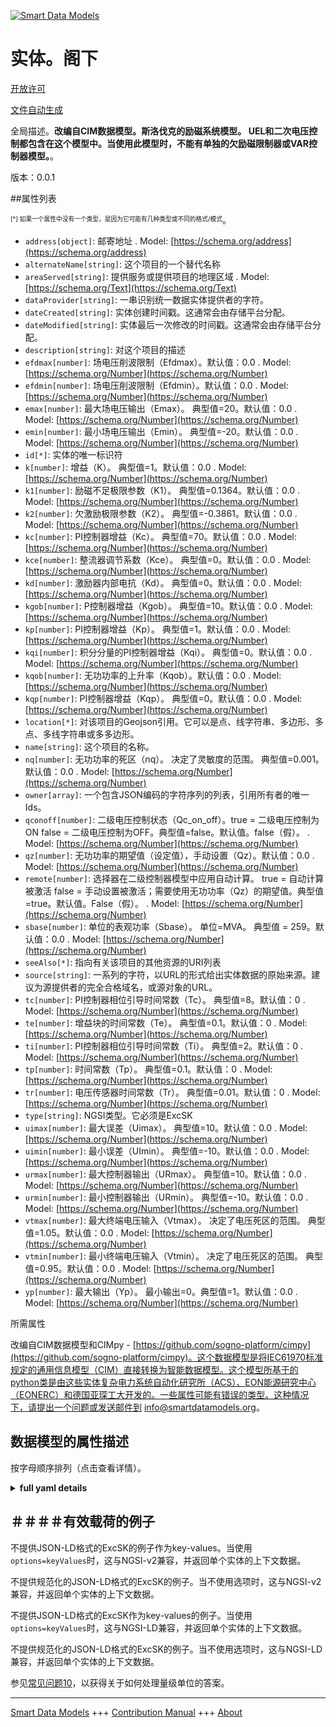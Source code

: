<!-- 10-Header -->  
[![Smart Data Models](https://smartdatamodels.org/wp-content/uploads/2022/01/SmartDataModels_logo.png "Logo")](https://smartdatamodels.org)  
实体。阁下  
=====<!-- /10-Header -->  
<!-- 15-License -->  
[开放许可](https://github.com/smart-data-models//dataModel.EnergyCIM/blob/master/ExcSK/LICENSE.md)  
[文件自动生成](https://docs.google.com/presentation/d/e/2PACX-1vTs-Ng5dIAwkg91oTTUdt8ua7woBXhPnwavZ0FxgR8BsAI_Ek3C5q97Nd94HS8KhP-r_quD4H0fgyt3/pub?start=false&loop=false&delayms=3000#slide=id.gb715ace035_0_60)  
<!-- /15-License -->  
<!-- 20-Description -->  
全局描述。**改编自CIM数据模型。斯洛伐克的励磁系统模型。  UEL和二次电压控制都包含在这个模型中。当使用此模型时，不能有单独的欠励磁限制器或VAR控制器模型。**。  
版本：0.0.1  
<!-- /20-Description -->  
<!-- 30-PropertiesList -->  

##属性列表  

<sup><sub>[*] 如果一个属性中没有一个类型，是因为它可能有几种类型或不同的格式/模式</sub></sup>。  
- `address[object]`: 邮寄地址  . Model: [https://schema.org/address](https://schema.org/address)- `alternateName[string]`: 这个项目的一个替代名称  - `areaServed[string]`: 提供服务或提供项目的地理区域  . Model: [https://schema.org/Text](https://schema.org/Text)- `dataProvider[string]`: 一串识别统一数据实体提供者的字符。  - `dateCreated[string]`: 实体创建时间戳。这通常会由存储平台分配。  - `dateModified[string]`: 实体最后一次修改的时间戳。这通常会由存储平台分配。  - `description[string]`: 对这个项目的描述  - `efdmax[number]`: 场电压削波限制（Efdmax）。默认值：0.0  . Model: [https://schema.org/Number](https://schema.org/Number)- `efdmin[number]`: 场电压削波限制（Efdmin）。默认值：0.0  . Model: [https://schema.org/Number](https://schema.org/Number)- `emax[number]`: 最大场电压输出（Emax）。  典型值=20。默认值：0.0  . Model: [https://schema.org/Number](https://schema.org/Number)- `emin[number]`: 最小场电压输出（Emin）。  典型值=-20。默认值：0.0  . Model: [https://schema.org/Number](https://schema.org/Number)- `id[*]`: 实体的唯一标识符  - `k[number]`: 增益（K）。  典型值=1。默认值：0.0  . Model: [https://schema.org/Number](https://schema.org/Number)- `k1[number]`: 励磁不足极限参数（K1）。  典型值=0.1364。默认值：0.0  . Model: [https://schema.org/Number](https://schema.org/Number)- `k2[number]`: 欠激励极限参数（K2）。  典型值=-0.3861。默认值：0.0  . Model: [https://schema.org/Number](https://schema.org/Number)- `kc[number]`: PI控制器增益（Kc）。  典型值=70。默认值：0.0  . Model: [https://schema.org/Number](https://schema.org/Number)- `kce[number]`: 整流器调节系数（Kce）。  典型值=0。默认值：0.0  . Model: [https://schema.org/Number](https://schema.org/Number)- `kd[number]`: 激励器内部电抗（Kd）。  典型值=0。默认值：0.0  . Model: [https://schema.org/Number](https://schema.org/Number)- `kgob[number]`: P控制器增益（Kgob）。  典型值=10。默认值：0.0  . Model: [https://schema.org/Number](https://schema.org/Number)- `kp[number]`: PI控制器增益（Kp）。  典型值=1。默认值：0.0  . Model: [https://schema.org/Number](https://schema.org/Number)- `kqi[number]`: 积分分量的PI控制器增益（Kqi）。  典型值=0。默认值：0.0  . Model: [https://schema.org/Number](https://schema.org/Number)- `kqob[number]`: 无功功率的上升率（Kqob）。默认值：0.0  . Model: [https://schema.org/Number](https://schema.org/Number)- `kqp[number]`: PI控制器增益（Kqp）。  典型值=0。默认值：0.0  . Model: [https://schema.org/Number](https://schema.org/Number)- `location[*]`: 对该项目的Geojson引用。它可以是点、线字符串、多边形、多点、多线字符串或多多边形。  - `name[string]`: 这个项目的名称。  - `nq[number]`: 无功功率的死区（nq）。  决定了灵敏度的范围。  典型值=0.001。默认值：0.0  . Model: [https://schema.org/Number](https://schema.org/Number)- `owner[array]`: 一个包含JSON编码的字符序列的列表，引用所有者的唯一Ids。  - `qconoff[number]`: 二级电压控制状态（Qc_on_off）。true = 二级电压控制为ON false = 二级电压控制为OFF。典型值=false。默认值。false（假）。  . Model: [https://schema.org/Number](https://schema.org/Number)- `qz[number]`: 无功功率的期望值（设定值），手动设置（Qz）。默认值：0.0  . Model: [https://schema.org/Number](https://schema.org/Number)- `remote[number]`: 选择器在二级控制器模型中应用自动计算。 true = 自动计算被激活 false = 手动设置被激活；需要使用无功功率（Qz）的期望值。典型值=true。默认值。False（假）。  . Model: [https://schema.org/Number](https://schema.org/Number)- `sbase[number]`: 单位的表观功率（Sbase）。  单位=MVA。  典型值 = 259。默认值：0.0  . Model: [https://schema.org/Number](https://schema.org/Number)- `seeAlso[*]`: 指向有关该项目的其他资源的URI列表  - `source[string]`: 一系列的字符，以URL的形式给出实体数据的原始来源。建议为源提供者的完全合格域名，或源对象的URL。  - `tc[number]`: PI控制器相位引导时间常数（Tc）。  典型值=8。默认值：0  . Model: [https://schema.org/Number](https://schema.org/Number)- `te[number]`: 增益块的时间常数（Te）。  典型值=0.1。默认值：0  . Model: [https://schema.org/Number](https://schema.org/Number)- `ti[number]`: PI控制器相位引导时间常数（Ti）。  典型值=2。默认值：0  . Model: [https://schema.org/Number](https://schema.org/Number)- `tp[number]`: 时间常数（Tp）。  典型值=0.1。默认值：0  . Model: [https://schema.org/Number](https://schema.org/Number)- `tr[number]`: 电压传感器时间常数（Tr）。  典型值=0.01。默认值：0  . Model: [https://schema.org/Number](https://schema.org/Number)- `type[string]`: NGSI类型。它必须是ExcSK  - `uimax[number]`: 最大误差（Uimax）。  典型值=10。默认值：0.0  . Model: [https://schema.org/Number](https://schema.org/Number)- `uimin[number]`: 最小误差（UImin）。  典型值=-10。默认值：0.0  . Model: [https://schema.org/Number](https://schema.org/Number)- `urmax[number]`: 最大控制器输出（URmax）。  典型值=10。默认值：0.0  . Model: [https://schema.org/Number](https://schema.org/Number)- `urmin[number]`: 最小控制器输出（URmin）。  典型值=-10。默认值：0.0  . Model: [https://schema.org/Number](https://schema.org/Number)- `vtmax[number]`: 最大终端电压输入（Vtmax）。  决定了电压死区的范围。  典型值=1.05。默认值：0.0  . Model: [https://schema.org/Number](https://schema.org/Number)- `vtmin[number]`: 最小终端电压输入（Vtmin）。  决定了电压死区的范围。  典型值=0.95。默认值：0.0  . Model: [https://schema.org/Number](https://schema.org/Number)- `yp[number]`: 最大输出（Yp）。  最小输出=0。典型值=1。默认值：0.0  . Model: [https://schema.org/Number](https://schema.org/Number)<!-- /30-PropertiesList -->  
<!-- 35-RequiredProperties -->  
所需属性  
<!-- /35-RequiredProperties -->  
<!-- 40-RequiredProperties -->  
改编自CIM数据模型和CIMpy - [https://github.com/sogno-platform/cimpy](https://github.com/sogno-platform/cimpy)。这个数据模型是将IEC61970标准规定的通用信息模型（CIM）直接转换为智能数据模型。这个模型所基于的python类是由这些实体复杂电力系统自动化研究所（ACS）、EON能源研究中心（EONERC）和德国亚琛工大开发的。一些属性可能有错误的类型。这种情况下，请提出一个问题或发送邮件到 info@smartdatamodels.org。  
<!-- /40-RequiredProperties -->  
<!-- 50-DataModelHeader -->  
## 数据模型的属性描述  
按字母顺序排列（点击查看详情）。  
<!-- /50-DataModelHeader -->  
<!-- 60-ModelYaml -->  
<details><summary><strong>full yaml details</strong></summary>    
```yaml  
ExcSK:    
  description: 'Adapted from CIM data models. Slovakian Excitation System Model.  UEL and secondary voltage control are included in this model. When this model is used, there cannot be a separate underexcitation limiter or VAr controller model.'    
  properties:    
    address:    
      description: 'The mailing address'    
      properties:    
        addressCountry:    
          description: 'Property. The country. For example, Spain. Model:''https://schema.org/addressCountry'''    
          type: string    
        addressLocality:    
          description: 'Property. The locality in which the street address is, and which is in the region. Model:''https://schema.org/addressLocality'''    
          type: string    
        addressRegion:    
          description: 'Property. The region in which the locality is, and which is in the country. Model:''https://schema.org/addressRegion'''    
          type: string    
        postOfficeBoxNumber:    
          description: 'Property. The post office box number for PO box addresses. For example, 03578. Model:''https://schema.org/postOfficeBoxNumber'''    
          type: string    
        postalCode:    
          description: 'Property. The postal code. For example, 24004. Model:''https://schema.org/https://schema.org/postalCode'''    
          type: string    
        streetAddress:    
          description: 'Property. The street address. Model:''https://schema.org/streetAddress'''    
          type: string    
      type: object    
      x-ngsi:    
        model: https://schema.org/address    
        type: Property    
    alternateName:    
      description: 'An alternative name for this item'    
      type: string    
      x-ngsi:    
        type: Property    
    areaServed:    
      description: 'The geographic area where a service or offered item is provided'    
      type: string    
      x-ngsi:    
        model: https://schema.org/Text    
        type: Property    
    dataProvider:    
      description: 'A sequence of characters identifying the provider of the harmonised data entity.'    
      type: string    
      x-ngsi:    
        type: Property    
    dateCreated:    
      description: 'Entity creation timestamp. This will usually be allocated by the storage platform.'    
      format: date-time    
      type: string    
      x-ngsi:    
        type: Property    
    dateModified:    
      description: 'Timestamp of the last modification of the entity. This will usually be allocated by the storage platform.'    
      format: date-time    
      type: string    
      x-ngsi:    
        type: Property    
    description:    
      description: 'A description of this item'    
      type: string    
      x-ngsi:    
        type: Property    
    efdmax:    
      description: 'Field voltage clipping limit (Efdmax). Default: 0.0'    
      type: number    
      x-ngsi:    
        model: https://schema.org/Number    
        type: Property    
    efdmin:    
      description: 'Field voltage clipping limit (Efdmin). Default: 0.0'    
      type: number    
      x-ngsi:    
        model: https://schema.org/Number    
        type: Property    
    emax:    
      description: 'Maximum field voltage output (Emax).  Typical Value = 20. Default: 0.0'    
      type: number    
      x-ngsi:    
        model: https://schema.org/Number    
        type: Property    
    emin:    
      description: 'Minimum field voltage output (Emin).  Typical Value = -20. Default: 0.0'    
      type: number    
      x-ngsi:    
        model: https://schema.org/Number    
        type: Property    
    id:    
      anyOf: &excsk_-_properties_-_owner_-_items_-_anyof    
        - description: 'Property. Identifier format of any NGSI entity'    
          maxLength: 256    
          minLength: 1    
          pattern: ^[\w\-\.\{\}\$\+\*\[\]`|~^@!,:\\]+$    
          type: string    
        - description: 'Property. Identifier format of any NGSI entity'    
          format: uri    
          type: string    
      description: 'Unique identifier of the entity'    
      x-ngsi:    
        type: Property    
    k:    
      description: 'Gain (K).  Typical Value = 1. Default: 0.0'    
      type: number    
      x-ngsi:    
        model: https://schema.org/Number    
        type: Property    
    k1:    
      description: 'Parameter of underexcitation limit (K1).  Typical Value = 0.1364. Default: 0.0'    
      type: number    
      x-ngsi:    
        model: https://schema.org/Number    
        type: Property    
    k2:    
      description: 'Parameter of underexcitation limit (K2).  Typical Value = -0.3861. Default: 0.0'    
      type: number    
      x-ngsi:    
        model: https://schema.org/Number    
        type: Property    
    kc:    
      description: 'PI controller gain (Kc).  Typical Value = 70. Default: 0.0'    
      type: number    
      x-ngsi:    
        model: https://schema.org/Number    
        type: Property    
    kce:    
      description: 'Rectifier regulation factor (Kce).  Typical Value = 0. Default: 0.0'    
      type: number    
      x-ngsi:    
        model: https://schema.org/Number    
        type: Property    
    kd:    
      description: 'Exciter internal reactance (Kd).  Typical Value = 0. Default: 0.0'    
      type: number    
      x-ngsi:    
        model: https://schema.org/Number    
        type: Property    
    kgob:    
      description: 'P controller gain (Kgob).  Typical Value = 10. Default: 0.0'    
      type: number    
      x-ngsi:    
        model: https://schema.org/Number    
        type: Property    
    kp:    
      description: 'PI controller gain (Kp).  Typical Value = 1. Default: 0.0'    
      type: number    
      x-ngsi:    
        model: https://schema.org/Number    
        type: Property    
    kqi:    
      description: 'PI controller gain of integral component (Kqi).  Typical Value = 0. Default: 0.0'    
      type: number    
      x-ngsi:    
        model: https://schema.org/Number    
        type: Property    
    kqob:    
      description: 'Rate of rise of the reactive power (Kqob). Default: 0.0'    
      type: number    
      x-ngsi:    
        model: https://schema.org/Number    
        type: Property    
    kqp:    
      description: 'PI controller gain (Kqp).  Typical Value = 0. Default: 0.0'    
      type: number    
      x-ngsi:    
        model: https://schema.org/Number    
        type: Property    
    location:    
      description: 'Geojson reference to the item. It can be Point, LineString, Polygon, MultiPoint, MultiLineString or MultiPolygon'    
      oneOf:    
        - description: 'GeoProperty. Geojson reference to the item. Point'    
          properties:    
            bbox:    
              items:    
                type: number    
              minItems: 4    
              type: array    
            coordinates:    
              items:    
                type: number    
              minItems: 2    
              type: array    
            type:    
              enum:    
                - Point    
              type: string    
          required:    
            - type    
            - coordinates    
          title: 'GeoJSON Point'    
          type: object    
        - description: 'GeoProperty. Geojson reference to the item. LineString'    
          properties:    
            bbox:    
              items:    
                type: number    
              minItems: 4    
              type: array    
            coordinates:    
              items:    
                items:    
                  type: number    
                minItems: 2    
                type: array    
              minItems: 2    
              type: array    
            type:    
              enum:    
                - LineString    
              type: string    
          required:    
            - type    
            - coordinates    
          title: 'GeoJSON LineString'    
          type: object    
        - description: 'GeoProperty. Geojson reference to the item. Polygon'    
          properties:    
            bbox:    
              items:    
                type: number    
              minItems: 4    
              type: array    
            coordinates:    
              items:    
                items:    
                  items:    
                    type: number    
                  minItems: 2    
                  type: array    
                minItems: 4    
                type: array    
              type: array    
            type:    
              enum:    
                - Polygon    
              type: string    
          required:    
            - type    
            - coordinates    
          title: 'GeoJSON Polygon'    
          type: object    
        - description: 'GeoProperty. Geojson reference to the item. MultiPoint'    
          properties:    
            bbox:    
              items:    
                type: number    
              minItems: 4    
              type: array    
            coordinates:    
              items:    
                items:    
                  type: number    
                minItems: 2    
                type: array    
              type: array    
            type:    
              enum:    
                - MultiPoint    
              type: string    
          required:    
            - type    
            - coordinates    
          title: 'GeoJSON MultiPoint'    
          type: object    
        - description: 'GeoProperty. Geojson reference to the item. MultiLineString'    
          properties:    
            bbox:    
              items:    
                type: number    
              minItems: 4    
              type: array    
            coordinates:    
              items:    
                items:    
                  items:    
                    type: number    
                  minItems: 2    
                  type: array    
                minItems: 2    
                type: array    
              type: array    
            type:    
              enum:    
                - MultiLineString    
              type: string    
          required:    
            - type    
            - coordinates    
          title: 'GeoJSON MultiLineString'    
          type: object    
        - description: 'GeoProperty. Geojson reference to the item. MultiLineString'    
          properties:    
            bbox:    
              items:    
                type: number    
              minItems: 4    
              type: array    
            coordinates:    
              items:    
                items:    
                  items:    
                    items:    
                      type: number    
                    minItems: 2    
                    type: array    
                  minItems: 4    
                  type: array    
                type: array    
              type: array    
            type:    
              enum:    
                - MultiPolygon    
              type: string    
          required:    
            - type    
            - coordinates    
          title: 'GeoJSON MultiPolygon'    
          type: object    
      x-ngsi:    
        type: GeoProperty    
    name:    
      description: 'The name of this item.'    
      type: string    
      x-ngsi:    
        type: Property    
    nq:    
      description: 'Dead band of reactive power (nq).  Determines the range of sensitivity.  Typical Value = 0.001. Default: 0.0'    
      type: number    
      x-ngsi:    
        model: https://schema.org/Number    
        type: Property    
    owner:    
      description: 'A List containing a JSON encoded sequence of characters referencing the unique Ids of the owner(s)'    
      items:    
        anyOf: *excsk_-_properties_-_owner_-_items_-_anyof    
        description: 'Property. Unique identifier of the entity'    
      type: array    
      x-ngsi:    
        type: Property    
    qconoff:    
      description: 'Secondary voltage control state (Qc_on_off). true = secondary voltage control is ON false = secondary voltage control is OFF. Typical Value = false. Default: False'    
      type: number    
      x-ngsi:    
        model: https://schema.org/Number    
        type: Property    
    qz:    
      description: 'Desired value (setpoint) of reactive power, manual setting (Qz). Default: 0.0'    
      type: number    
      x-ngsi:    
        model: https://schema.org/Number    
        type: Property    
    remote:    
      description: 'Selector to apply automatic calculation in secondary controller model. true = automatic calculation is activated false = manual set is active; the use of desired value of reactive power (Qz) is required. Typical Value = true. Default: False'    
      type: number    
      x-ngsi:    
        model: https://schema.org/Number    
        type: Property    
    sbase:    
      description: 'Apparent power of the unit (Sbase).  Unit = MVA.  Typical Value = 259. Default: 0.0'    
      type: number    
      x-ngsi:    
        model: https://schema.org/Number    
        type: Property    
    seeAlso:    
      description: 'list of uri pointing to additional resources about the item'    
      oneOf:    
        - items:    
            format: uri    
            type: string    
          minItems: 1    
          type: array    
        - format: uri    
          type: string    
      x-ngsi:    
        type: Property    
    source:    
      description: 'A sequence of characters giving the original source of the entity data as a URL. Recommended to be the fully qualified domain name of the source provider, or the URL to the source object.'    
      type: string    
      x-ngsi:    
        type: Property    
    tc:    
      description: 'PI controller phase lead time constant (Tc).  Typical Value = 8. Default: 0'    
      type: number    
      x-ngsi:    
        model: https://schema.org/Number    
        type: Property    
    te:    
      description: 'Time constant of gain block (Te).  Typical Value = 0.1. Default: 0'    
      type: number    
      x-ngsi:    
        model: https://schema.org/Number    
        type: Property    
    ti:    
      description: 'PI controller phase lead time constant (Ti).  Typical Value = 2. Default: 0'    
      type: number    
      x-ngsi:    
        model: https://schema.org/Number    
        type: Property    
    tp:    
      description: 'Time constant (Tp).  Typical Value = 0.1. Default: 0'    
      type: number    
      x-ngsi:    
        model: https://schema.org/Number    
        type: Property    
    tr:    
      description: 'Voltage transducer time constant (Tr).  Typical Value = 0.01. Default: 0'    
      type: number    
      x-ngsi:    
        model: https://schema.org/Number    
        type: Property    
    type:    
      description: 'NGSI type. It has to be ExcSK'    
      enum:    
        - ExcSK    
      type: string    
      x-ngsi:    
        type: Property    
    uimax:    
      description: 'Maximum error (Uimax).  Typical Value = 10. Default: 0.0'    
      type: number    
      x-ngsi:    
        model: https://schema.org/Number    
        type: Property    
    uimin:    
      description: 'Minimum error (UImin).  Typical Value = -10. Default: 0.0'    
      type: number    
      x-ngsi:    
        model: https://schema.org/Number    
        type: Property    
    urmax:    
      description: 'Maximum controller output (URmax).  Typical Value = 10. Default: 0.0'    
      type: number    
      x-ngsi:    
        model: https://schema.org/Number    
        type: Property    
    urmin:    
      description: 'Minimum controller output (URmin).  Typical Value = -10. Default: 0.0'    
      type: number    
      x-ngsi:    
        model: https://schema.org/Number    
        type: Property    
    vtmax:    
      description: 'Maximum terminal voltage input (Vtmax).  Determines the range of voltage dead band.  Typical Value = 1.05. Default: 0.0'    
      type: number    
      x-ngsi:    
        model: https://schema.org/Number    
        type: Property    
    vtmin:    
      description: 'Minimum terminal voltage input (Vtmin).  Determines the range of voltage dead band.  Typical Value = 0.95. Default: 0.0'    
      type: number    
      x-ngsi:    
        model: https://schema.org/Number    
        type: Property    
    yp:    
      description: 'Maximum output (Yp).  Minimum output = 0.  Typical Value = 1. Default: 0.0'    
      type: number    
      x-ngsi:    
        model: https://schema.org/Number    
        type: Property    
  required: []    
  type: object    
  x-derived-from: ""    
  x-disclaimer: 'Redistribution and use in source and binary forms, with or without modification, are permitted  provided that the license conditions are met. Copyleft (c) 2021 Contributors to Smart Data Models Program'    
  x-license-url: https://github.com/smart-data-models/dataModel.EnergyCIM/blob/master/ExcSK/LICENSE.md    
  x-model-schema: https://smart-data-models.github.io/dataModels.CIMEnergyClasses/ExcSK/schema.json    
  x-model-tags: ""    
  x-version: 0.0.1    
```  
</details>    
<!-- /60-ModelYaml -->  
<!-- 70-MiddleNotes -->  
<!-- /70-MiddleNotes -->  
<!-- 80-Examples -->  
## ＃＃＃＃有效载荷的例子  
不提供JSON-LD格式的ExcSK的例子作为key-values。当使用`options=keyValues`时，这与NGSI-v2兼容，并返回单个实体的上下文数据。  
不提供规范化的JSON-LD格式的ExcSK的例子。当不使用选项时，这与NGSI-v2兼容，并返回单个实体的上下文数据。  
不提供JSON-LD格式的ExcSK作为key-values的例子。当使用`options=keyValues`时，这与NGSI-LD兼容，并返回单个实体的上下文数据。  
不提供规范化的JSON-LD格式的ExcSK的例子。当不使用选项时，这与NGSI-LD兼容，并返回单个实体的上下文数据。  
<!-- /80-Examples -->  
<!-- 90-FooterNotes -->  
<!-- /90-FooterNotes -->  
<!-- 95-Units -->  
参见[常见问题10](https://smartdatamodels.org/index.php/faqs/)，以获得关于如何处理量级单位的答案。  
<!-- /95-Units -->  
<!-- 97-LastFooter -->  
---  
[Smart Data Models](https://smartdatamodels.org) +++ [Contribution Manual](https://bit.ly/contribution_manual) +++ [About](https://bit.ly/Introduction_SDM)<!-- /97-LastFooter -->  
